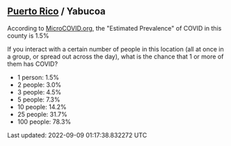 
## [Puerto Rico](/united-states/puerto-rico) / Yabucoa

According to [MicroCOVID.org](http://microcovid.org),
the "Estimated Prevalence" of COVID in this county is 1.5%

If you interact with a certain number of people in this location
(all at once in a group, or spread out across the day), what is the chance that
1 or more of them has COVID?

- 1 person: 1.5%
- 2 people: 3.0%
- 3 people: 4.5%
- 5 people: 7.3%
- 10 people: 14.2%
- 25 people: 31.7%
- 100 people: 78.3%

Last updated: 2022-09-09 01:17:38.832272 UTC
